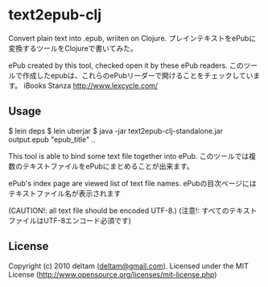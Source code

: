 # text2epub-clj

Convert plain text into .epub, wriiten on Clojure.
プレインテキストをePubに変換するツールをClojureで書いてみた。

ePub created by this tool, checked open it by these ePub readers.
このツールで作成したepubは、これらのePubリーダーで開けることをチェックしています。
  iBooks 
  Stanza http://www.lexcycle.com/


## Usage

  $ lein deps
  $ lein uberjar
  $ java -jar text2epub-clj-standalone.jar output.epub "epub_title" <text>..

This tool is able to bind some text file together into ePub.
このツールでは複数のテキストファイルをePubにまとめることが出来ます。

ePub's index page are viewed list of text file names.
ePubの目次ページにはテキストファイル名が表示されます

(CAUTION!: all text file should be encoded UTF-8.)
(注意!: すべてのテキストファイルはUTF-8エンコード必須です)


## License

Copyright (c) 2010 deltam (deltam@gmail.com).
Licensed under the MIT License (http://www.opensource.org/licenses/mit-license.php)
